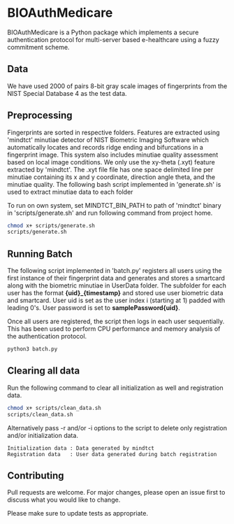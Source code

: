 # BIOAuthMedicare

BIOAuthMedicare is a Python package which implements a secure authentication protocol for multi-server based e-healthcare using a fuzzy commitment scheme.
                                               

## Data 

We have used 2000 of pairs 8-bit gray scale images of fingerprints from the NIST Special Database 4 as the test data.


## Preprocessing 

Fingerprints are sorted in respective folders. Features are extracted using 'mindtct' minutiae detector of NIST Biometric Imaging Software which automatically locates and records ridge ending and bifurcations in a fingerprint image. This system also includes minutiae quality assessment based on local image conditions. 
We only use the xy-theta (.xyt) feature extracted by 'mindtct'. The .xyt file file has one space delimited line per minutiae containing its x and y coordinate, direction angle theta, and the minutiae quality. 
The following bash script implemented in 'generate.sh' is used to extract minutiae data to each folder

To run on own system, set MINDTCT_BIN_PATH to path of 'mindtct' binary in 'scripts/generate.sh' and run following command from project home.

```bash
chmod x+ scripts/generate.sh
scripts/generate.sh
```


## Running Batch

The following script implemented in 'batch.py' registers all users using the first instance of their fingerprint data and generates and stores a smartcard along with the biometric minutiae in UserData folder. The subfolder for each user has the format **{uid}\_{timestamp}** and stored use user biometric data and smartcard.
User uid is set as the user index i (starting at 1) padded with leading 0's. User password is set to **samplePassword{uid}**.

Once all users are registered, the script then logs in each user sequentially. This has been used to perform CPU performance and memory analysis of the authentication protocol.

```bash
python3 batch.py
```


## Clearing all data 

Run the following command to clear all initialization as well and registration data. 

```bash
chmod x+ scripts/clean_data.sh
scripts/clean_data.sh
```

Alternatively pass -r and/or -i options to the script to delete only registration and/or initialization data.

```
Initialization data : Data generated by mindtct
Registration data   : User data generated during batch registration
```


## Contributing
Pull requests are welcome. For major changes, please open an issue first to discuss what you would like to change.

Please make sure to update tests as appropriate.
